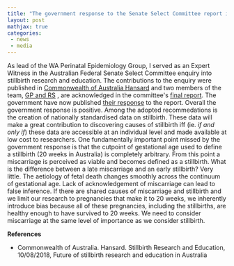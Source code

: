 ```yaml
---
title: "The government response to the Senate Select Committee report is out. Will the changes reduce stillbirth incidence?"
layout: post
mathjax: true
categories: 
 - news
 - media
---
```


As lead of the WA Perinatal Epidemiology Group, I served as an Expert Witness in the Australian Federal Senate Select Committee enquiry into stillbirth research and education. The contributions to the enquiry were published in [Commonwealth of Australia Hansard](https://parlinfo.aph.gov.au/parlInfo/search/display/display.w3p;db=COMMITTEES;id=committees%2Fcommsen%2F12910144-af54-4ab2-b2c7-9b84f2e1c69c%2F0005;query=Id%3A%22committees%2Fcommsen%2F12910144-af54-4ab2-b2c7-9b84f2e1c69c%2F0004%22) and two members of the team, [GP and RS](https://pereiralab.github.io/people) , are acknowledged in the committee's [final report](https://www.aph.gov.au/Parliamentary_Business/Committees/Senate/Stillbirth_Research_and_Education/Stillbirth/~/media/Committees/stillbirth_ctte/report.pdf). The government have now published [their response](https://www.health.gov.au/sites/default/files/response-stillbirth-research-and-education.pdf) to the report. Overall the government response is positive. Among the adopted recommedations is the creation of nationally standardised data on stillbirth. These data will make a great contribution to discovering causes of stillbirth iff (ie. *if and only if*) these data are accessible at an individual level and made available at low cost to researchers. One fundamentally important point missed by the government response is that the cutpoint of gestational age used to define a stillbirth (20 weeks in Australia) is completely arbitrary. From this point a miscarriage is perceived as viable and becomes defined as a stillbirth. What is the difference between a late miscarriage and an early stillbirth? Very little. The aetiology of fetal death changes smoothly across the continuum of gestational age. Lack of acknowledgement of miscarriage can lead to false inference. If there are shared causes of miscarriage and stillbirth and we limit our research to pregnancies that make it to 20 weeks, we inherently introduce bias because all of these pregnancies, including the stillbirths, are healthy enough to have survived to 20 weeks. We need to consider miscarriage at the same level of importance as we consider stillbirth.

**References**
* Commonwealth of Australia. Hansard. Stillbirth Research and Education, 10/08/2018, Future of stillbirth research and education in Australia
